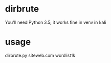 # dirbrute
You'll need Python 3.5, it works fine in venv in kali

# usage
dirbrute.py siteweb.com wordlist1k
